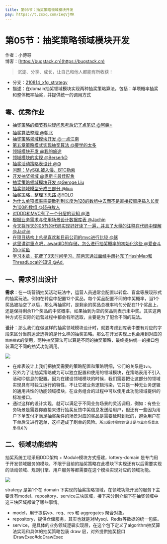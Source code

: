 ```yaml
---
title: 第05节：抽奖策略领域模块开发
pay: https://t.zsxq.com/IeqVjMR
---
```


# 第05节：抽奖策略领域模块开发

作者：小傅哥
<br/>博客：[https://bugstack.cn](https://bugstack.cn)

>沉淀、分享、成长，让自己和他人都能有所收获！

- 分支：[210814_xfg_strategy](https://gitcode.net/KnowledgePlanet/Lottery/-/tree/210814_xfg_strategy)
- 描述：在domain抽奖领域模块实现两种抽奖策略算法，包括：单项概率抽奖和整体概率抽奖，并提供统一的调用方式

## 零、优秀作业

- [抽奖策略的细节有些疑问思考后记了点笔记 @阿羲⭐️](https://t.zsxq.com/06uN3zrnE)
- [抽奖算法整理 @朝北](https://t.zsxq.com/06RFi666I)
- [抽奖策略领域模块开发 @一点江南](https://t.zsxq.com/06iYVNrj2)
- [第五章策略模式实现抽奖算法 @要学的太多](https://t.zsxq.com/06QvNZvJ2)
- [领域模块开发 @我的旅途](https://t.zsxq.com/0627miMJ6)
- [领域模块的实现 @BerserkD](https://t.zsxq.com/06AEm2Zfe)
- [抽奖活动策略表设计 @Φ](https://t.zsxq.com/06Q3jA6a2)
- [问题：MySQL被入侵、BTC勒索](https://t.zsxq.com/066qzjeq7)
- [开发抽奖领域 @奥斯卡最佳配角](https://t.zsxq.com/06FyRVRvb)
- [抽奖策略领域模块开发 @Geroge Liu](https://t.zsxq.com/06jeIYFeQ)
- [抽奖领域模型分成三部分 @liuc](https://t.zsxq.com/067qr7mmi)
- [抽奖策略，整理下思路 @YOLO](https://t.zsxq.com/063B2zrBE)
- [为什么单项概率需要散列到长度为128的数组中去而不是直接按顺序插入长度为100的数组 @轻舟故人](https://t.zsxq.com/06ZBmQrbu)
- [对DDD和MVC有了一个分层的认知 @浩](https://t.zsxq.com/07Mn23JAQ)
- [根据业务需求与使用场景设计数据库表 @Jachin](https://t.zsxq.com/07iuJU7yB)
- [今天将昨天的05节的代码实现好好读了一遍，并且了大量的注释在代码中理解 @Jachin](https://t.zsxq.com/07Mv3nQBE)
- [在项目结构上总是喜欢和目前公司的mvc进行比较 @稣](https://t.zsxq.com/09Xldk7rL)
- [这里讲讲重点吧，awardID的存储，怎么进行抽奖概率的初始化这些 @爱奋斗的小鲨鱼](https://t.zsxq.com/09uxtaeE7)
- [学习本章，花费了3天时间学习，前两天通过面经手册补充了HashMap和ThreadLocal的知识 @Ad.](https://t.zsxq.com/0ctATk3DZ)

## 一、需求引出设计

**需求**：在一场营销抽奖活动玩法中，运营人员通常会配置以转盘、盲盒等展现形式的抽奖玩法。例如在转盘中配置12个奖品，每个奖品配置不同的中奖概率，当1个奖品被抽空了以后，那么再抽奖时，是剩余的奖品总概率均匀分配在11个奖品上，还是保持剩余11个奖品的中奖概率，如果抽到为空的奖品则表示未中奖。其实这两种方式在实际的运营过程中都会有所选取，主要是为了配合不同的玩法。

**设计**：那么我们在做这样的抽奖领域模块设计时，就要考虑到库表中要有对应的字段来区分当前运营选择的是什么样的抽奖策略。那么在开发实现上也会用到对应的`策略模式`的使用，两种抽奖算法可以算是不同的抽奖策略，最终提供统一的接口包装满足不同的抽奖功能调用。

![](/images/article/project/lottery/Part-2/5-01.png)

- 在库表设计上我们把抽奖需要的策略配置和策略明细，它们的关系是`1vn`。
- 另外为了让抽奖策略成为可以独立配置和使用的领域模块，在策略表用不引入活动ID信息的配置。因为在建设领域模块的时候，我们需要把让这部分的领域实现具有可独立运行的特性，不让它被业务逻辑污染，它只是一种无业务逻辑的通用共性的功能领域模块，在业务组合的过程中可以使用此功能领域提供的标准接口。
- 通过这样的设计实现，就可以满足于不同业务场景的灵活调用，例如：有些业务场景是需要你直接来进行抽奖反馈中奖信息发送给用户，但还有一些因为用户下单支付才满足抽奖条件的场景对应的奖品是需要延时到账的，避免用户在下单后又进行退单，这样造成了刷单的风险。`所以很时候你的设计是与业务场景息息相关的`

## 二、领域功能结构

抽奖系统工程采用DDD架构 + Module模块方式搭建，lottery-domain 是专门用于开发领域服务的模块，不限于目前的抽奖策略在此模块下实现还有以后需要实现的活动领域、规则引擎、用户服务等都需要在这个模块实现对应的领域功能。

![](/images/article/project/lottery/Part-2/5-02.png)

strategy 是第1个在 domain 下实现的抽奖策略领域，在领域功能开发的服务下主要含有model、repository、service三块区域，接下来分别介绍下在抽奖领域中这三块区域都做了哪些事情。

- model，用于提供vo、req、res 和 aggregates 聚合对象。
- repository，提供仓储服务，其实也就是对Mysql、Redis等数据的统一包装。
- service，是具体的业务领域逻辑实现层，在这个包下定义了algorithm抽奖算法实现和具体的抽奖策略包装 draw 层，对外提供抽奖接口 IDrawExec#doDrawExec




